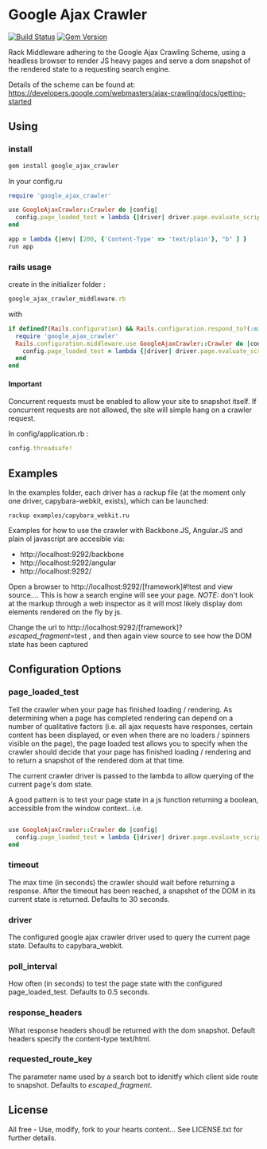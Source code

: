 # Google Ajax Crawler

[![Build Status](https://travis-ci.org/benkitzelman/google-ajax-crawler.png)](https://travis-ci.org/benkitzelman/google-ajax-crawler)
[![Gem Version](https://badge.fury.io/rb/google_ajax_crawler.png)](http://badge.fury.io/rb/google_ajax_crawler)

Rack Middleware adhering to the Google Ajax Crawling Scheme, using a headless browser to render JS heavy pages and serve a dom snapshot of the rendered state to a requesting search engine.

Details of the scheme can be found at: https://developers.google.com/webmasters/ajax-crawling/docs/getting-started

## Using

### install

``` ruby
gem install google_ajax_crawler
```

In your config.ru

``` ruby
require 'google_ajax_crawler'

use GoogleAjaxCrawler::Crawler do |config|
  config.page_loaded_test = lambda {|driver| driver.page.evaluate_script('document.getElementById("loading") == null') }
end

app = lambda {|env| [200, {'Content-Type' => 'text/plain'}, "b" ] }
run app

```

### rails usage

create in the initializer folder :
``` ruby
google_ajax_crawler_middleware.rb
```

with 
``` ruby
if defined?(Rails.configuration) && Rails.configuration.respond_to?(:middleware)
  require 'google_ajax_crawler'
  Rails.configuration.middleware.use GoogleAjaxCrawler::Crawler do |config|
    config.page_loaded_test = lambda {|driver| driver.page.evaluate_script('document.getElementById("loading") == null') }
  end
end
```

#### Important

Concurrent requests must be enabled to allow your site to snapshot itself. If concurrent requests are not allowed, the site will simple hang on a crawler request.

In config/application.rb :

``` ruby
config.threadsafe!
```

## Examples

In the examples folder, each driver has a rackup file (at the moment only one driver, capybara-webkit, exists), which can be launched:

`rackup examples/capybara_webkit.ru`

Examples for how to use the crawler with Backbone.JS, Angular.JS and plain ol javascript are accesible via:
 - http://localhost:9292/backbone
 - http://localhost:9292/angular
 - http://localhost:9292/

Open a browser to http://localhost:9292/[framework]#!test and view source.... This is how a search engine will see your page. *NOTE:* don't look at the markup through a web inspector as it will most likely display dom elements rendered on the fly by js.

Change the url to http://localhost:9292/[framework]?_escaped_fragment_=test , and then again view source to see how the DOM state has been captured

## Configuration Options

### page_loaded_test

Tell the crawler when your page has finished loading / rendering. As determining when a page has completed rendering can depend on a number of qualitative factors (i.e. all ajax requests have responses, certain content has been displayed, or even when there are no loaders / spinners visible on the page), the page loaded test allows you to specify when the crawler should decide that your page has finished loading / rendering and to return a snapshot of the rendered dom at that time.

The current crawler driver is passed to the lambda to allow querying of the current page's dom state.

A good pattern is to test your page state in a js function returning a boolean, accessible from the window context.. i.e.

```ruby

use GoogleAjaxCrawler::Crawler do |config|
  config.page_loaded_test = lambda {|driver| driver.page.evaluate_script('myApp.isPageLoaded()') }
end

```

### timeout

The max time (in seconds) the crawler should wait before returning a response. After the timeout has been reached,
a snapshot of the DOM in its current state is returned. Defaults to 30 seconds.

### driver

The configured google ajax crawler driver used to query the current page state. Defaults to capybara_webkit.

### poll_interval

How often (in seconds) to test the page state with the configured page_loaded_test. Defaults to 0.5 seconds.

### response_headers

What response headers shoudl be returned with the dom snapshot. Default headers specify the content-type text/html.

### requested_route_key

The parameter name used by a search bot to idenitfy which client side route to snapshot. Defaults to _escaped_fragment_.

## License

All free - Use, modify, fork to your hearts content...
See LICENSE.txt for further details.


